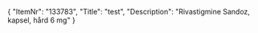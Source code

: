 {
  "ItemNr": "133783",
  "Title": "test",
  "Description": "Rivastigmine Sandoz, kapsel, hård 6 mg"
}